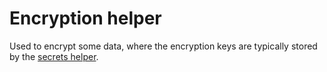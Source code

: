 
# Encryption helper

Used to encrypt some data, where the encryption keys are typically stored by the [secrets helper](../../doc/helpers/secrets.md).


